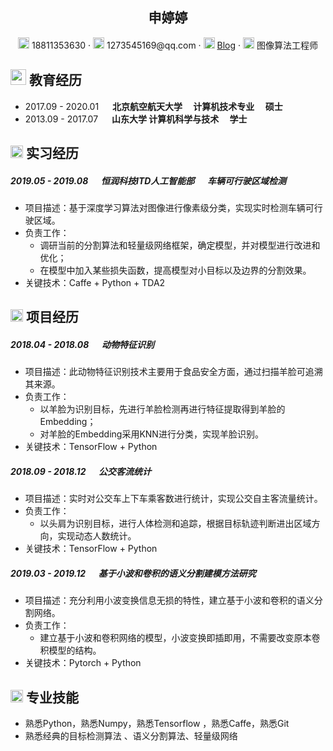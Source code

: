  <center>
     <h2>申婷婷</h2>
     <div>
         <span>
             <img src="assets/phone-solid.svg" width="18px">
             18811353630
         </span>
         ·
         <span>
             <img src="assets/envelope-solid.svg" width="18px">
             1273545169@qq.com
         </span>
         ·
         <span>
             <img src="assets/rss-solid.svg" width="18px">
             <a href="https://blog.csdn.net/baidu_27643275">Blog</a>
         </span>
         ·
         <span>
             <img src="assets/info-circle-solid.svg" width="18px">
             图像算法工程师
         </span>
     </div>
 </center>

## <img src="assets/graduation-cap-solid.svg" width="25px"> 教育经历

- 2017.09 - 2020.01 &emsp; **北京航空航天大学 &emsp;计算机技术专业     &emsp;硕士**
- 2013.09 - 2017.07 &emsp; **山东大学                    计算机科学与技术&emsp; 学士**              

## <img src="assets/briefcase-solid.svg" width="20px"> 实习经历

##### 2019.05 - 2019.08                  &emsp;  恒润科技ITD人工智能部        &emsp;      车辆可行驶区域检测   

- 项目描述：基于深度学习算法对图像进行像素级分类，实现实时检测车辆可行驶区域。
- 负责工作：
  - 调研当前的分割算法和轻量级网络框架，确定模型，并对模型进行改进和优化；
  - 在模型中加入某些损失函数，提高模型对小目标以及边界的分割效果。
- 关键技术：Caffe + Python + TDA2

## <img src="assets/project-diagram-solid.svg" width="20px"> 项目经历

##### 2018.04 - 2018.08          &emsp;       动物特征识别                          

- 项目描述：此动物特征识别技术主要用于食品安全方面，通过扫描羊脸可追溯其来源。
- 负责工作：
  - 以羊脸为识别目标，先进行羊脸检测再进行特征提取得到羊脸的Embedding；
  - 对羊脸的Embedding采用KNN进行分类，实现羊脸识别。
- 关键技术：TensorFlow + Python

##### 2018.09 - 2018.12            &emsp;     公交客流统计                                

- 项目描述：实时对公交车上下车乘客数进行统计，实现公交自主客流量统计。
- 负责工作：
  - 以头肩为识别目标，进行人体检测和追踪，根据目标轨迹判断进出区域方向，实现动态人数统计。
- 关键技术：TensorFlow + Python

##### 2019.03 - 2019.12            &emsp;     基于小波和卷积的语义分割建模方法研究                                

- 项目描述：充分利用小波变换信息无损的特性，建立基于小波和卷积的语义分割网络。
- 负责工作：
  - 建立基于小波和卷积网络的模型，小波变换即插即用，不需要改变原本卷积模型的结构。
- 关键技术：Pytorch + Python

## <img src="assets/tools-solid.svg" width="20px"> 专业技能

- 熟悉Python，熟悉Numpy，熟悉Tensorflow ，熟悉Caffe，熟悉Git
- 熟悉经典的目标检测算法 、语义分割算法、轻量级网络
